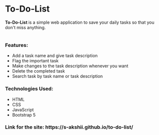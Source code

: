 # To-Do-List
<strong> To-Do-List </strong>is a simple web application to save your daily tasks so that you don't miss anything.
<br>
<br>
<h3>Features:</h3>
<ul>
  <li> Add a task name and give task description</li>
  <li> Flag the important task </li>
  <li> Make changes to the task description whenever you want</li>
  <li> Delete the completed task</li>
  <li>Search task by task name or task description </li>
 </ul>
 
 <h3>Technologies Used:</h3>
 <ul>
  <li> HTML</li>
  <li>CSS</li>
  <li>JavaScript</li>
  <li>Bootstrap 5</li>
  </ul>
  
  <h3>Link for the site: https://s-akshii.github.io/to-do-list/ </h3>
